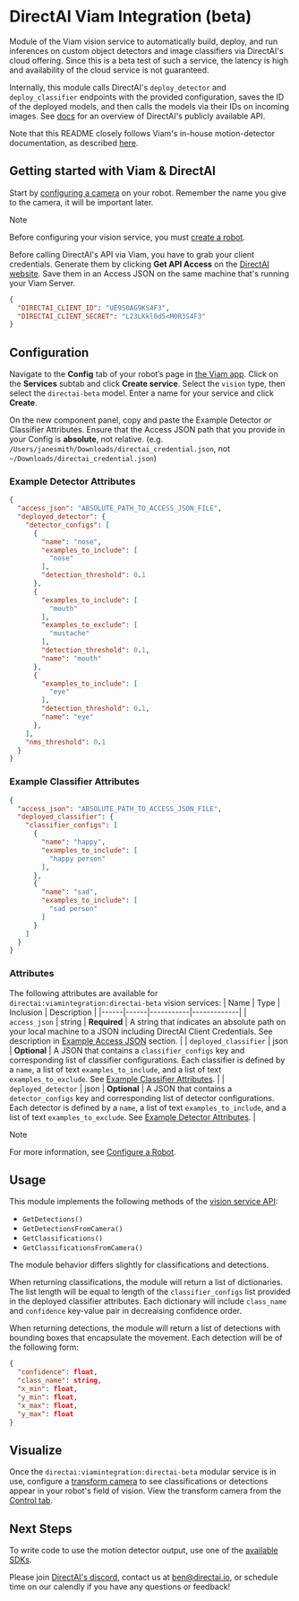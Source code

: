 # DirectAI Viam Integration (beta)
Module of the Viam vision service to automatically build, deploy, and run inferences on custom object detectors and image classifiers via DirectAI's cloud offering. Since this is a beta test of such a service, the latency is high and availability of the cloud service is not guaranteed.

Internally, this module calls DirectAI's `deploy_detector` and `deploy_classifier` endpoints with the provided configuration, saves the ID of the deployed models, and then calls the models via their IDs on incoming images. See [docs](https://api.alpha.directai.io/docs) for an overview of DirectAI's publicly available API.

Note that this README closely follows Viam's in-house motion-detector documentation, as described [here](https://github.com/viam-labs/motion-detector/).

## Getting started with Viam & DirectAI

Start by [configuring a camera](https://docs.viam.com/components/camera/webcam/) on your robot. Remember the name you give to the camera, it will be important later.
> [!NOTE]  
> Before configuring your vision service, you must [create a robot](https://docs.viam.com/manage/fleet/robots/#add-a-new-robot).

Before calling DirectAI's API via Viam, you have to grab your client credentials. Generate them by clicking **Get API Access** on the [DirectAI website](https://directai.io/). Save them in an Access JSON on the same machine that's running your Viam Server.
```json
{
  "DIRECTAI_CLIENT_ID": "UE9S0AG9KS4F3",
  "DIRECTAI_CLIENT_SECRET": "L23LKkl0d5<M0R3S4F3"
}
```

## Configuration

Navigate to the **Config** tab of your robot’s page in [the Viam app](https://app.viam.com/). Click on the **Services** subtab and click **Create service**. Select the `vision` type, then select the `directai-beta` model. Enter a name for your service and click **Create**.

On the new component panel, copy and paste the Example Detector *or* Classifier Attributes. Ensure that the Access JSON path that you provide in your Config is **absolute**, not relative. (e.g. `/Users/janesmith/Downloads/directai_credential.json`, not `~/Downloads/directai_credential.json`)

### Example Detector Attributes

```json
{
  "access_json": "ABSOLUTE_PATH_TO_ACCESS_JSON_FILE",
  "deployed_detector": {
    "detector_configs": [
      {
        "name": "nose",
        "examples_to_include": [
          "nose"
        ],
        "detection_threshold": 0.1
      },
      {
        "examples_to_include": [
          "mouth"
        ],
        "examples_to_exclude": [
          "mustache"
        ],
        "detection_threshold": 0.1,
        "name": "mouth"
      },
      {
        "examples_to_include": [
          "eye"
        ],
        "detection_threshold": 0.1,
        "name": "eye"
      },
    ],
    "nms_threshold": 0.1
  }
}
```

### Example Classifier Attributes

```json
{
  "access_json": "ABSOLUTE_PATH_TO_ACCESS_JSON_FILE",
  "deployed_classifier": {
    "classifier_configs": [
      {
        "name": "happy",
        "examples_to_include": [
          "happy person"
        ],
      },
      {
        "name": "sad",
        "examples_to_include": [
          "sad person"
        ]
      }
    ]
  }
}
```



### Attributes

The following attributes are available for `directai:viamintegration:directai-beta` vision services:
| Name | Type | Inclusion | Description |
|------|------|-----------|-------------|
| `access_json` | string | **Required** | A string that indicates an absolute path on your local machine to a JSON including DirectAI Client Credentials. See description in [Example Access JSON](#example-access-json) section. |
| `deployed_classifier` | json | **Optional** | A JSON that contains a `classifier_configs` key and corresponding list of classifier configurations. Each classifier is defined by a `name`, a list of text `examples_to_include`, and a list of text `examples_to_exclude`. See [Example Classifier Attributes](#example-classifier-attributes). |
| `deployed_detector` | json | **Optional** | A JSON that contains a `detector_configs` key and corresponding list of detector configurations. Each detector is defined by a `name`, a list of text `examples_to_include`, and a list of text `examples_to_exclude`. See [Example Detector Attributes](#example-detector-attributes). |

> [!NOTE]  
> For more information, see [Configure a Robot](https://docs.viam.com/manage/configuration/).

## Usage

This module implements the following methods of the [vision service API](https://docs.viam.com/services/vision/#api):
  * `GetDetections()`
  * `GetDetectionsFromCamera()`
  * `GetClassifications()`
  * `GetClassificationsFromCamera()`

The module behavior differs slightly for classifications and detections.

When returning classifications, the module will return a list of dictionaries. The list length will be equal to length of the `classifier_configs` list provided in the deployed classifier attributes. Each dictionary will include `class_name` and `confidence` key-value pair in decreaising confidence order.

When returning detections, the module will return a list of detections with bounding boxes that encapsulate the movement. Each detection will be of the following form:
```json
{
  "confidence": float,
  "class_name": string,
  "x_min": float,
  "y_min": float,
  "x_max": float,
  "y_max": float
}
```

## Visualize
Once the `directai:viamintegration:directai-beta` modular service is in use, configure a [transform camera](https://docs.viam.com/components/camera/transform/) to see classifications or detections appear in your robot's field of vision. View the transform camera from the [Control tab](https://docs.viam.com/manage/fleet/robots/#control).

## Next Steps
To write code to use the motion detector output, use one of the [available SDKs](https://docs.viam.com/program/).

Please join [DirectAI's discord](https://discord.com/invite/APU6MWBKQv), contact us at [ben@directai.io](mailto:ben@directai.io), or schedule time on our calendly if you have any questions or feedback!






